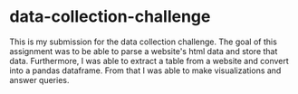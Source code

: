 # data-collection-challenge
This is my submission for the data collection challenge. The goal of this assignment was to be able to parse a website's html data and store that data. Furthermore, I was able to extract a table from a website and convert into a pandas dataframe. From that I was able to make visualizations and answer queries.